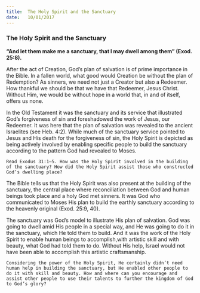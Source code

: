 ```yaml
---
title:  The Holy Spirit and the Sanctuary
date:   10/01/2017
---
```


### The Holy Spirit and the Sanctuary 

**“And let them make me a sanctuary, that I may dwell among them” (Exod. 25:8).**

After the act of Creation, God’s plan of salvation is of prime importance in the Bible. In a fallen world, what good would Creation be without the plan of Redemption? As sinners, we need not just a Creator but also a Redeemer. How thankful we should be that we have that Redeemer, Jesus Christ. Without Him, we would be without hope in a world that, in and of itself, offers us none.

In the Old Testament it was the sanctuary and its service that illustrated God’s forgiveness of sin and foreshadowed the work of Jesus, our Redeemer. It was here that the plan of salvation was revealed to the ancient Israelites (see Heb. 4:2). While much of the sanctuary service pointed to Jesus and His death for the forgiveness of sin, the Holy Spirit is depicted as being actively involved by enabling specific people to build the sanctuary according to the pattern God had revealed to Moses.

`Read Exodus 31:1–5. How was the Holy Spirit involved in the building of the sanctuary? How did the Holy Spirit assist those who constructed God’s dwelling place?`

The Bible tells us that the Holy Spirit was also present at the building of the sanctuary, the central place where reconciliation between God and human beings took place and a holy God met sinners. It was God who communicated to Moses His plan to build the earthly sanctuary according to the heavenly original (Exod. 25:9, 40). 

The sanctuary was God’s model to illustrate His plan of salvation. God was going to dwell amid His people in a special way, and He was going to do it in the sanctuary, which He told them to build. And it was the work of the Holy Spirit to enable human beings to accomplish,with artistic skill and with beauty, what God had told them to do. Without His help, Israel would not have been able to accomplish this artistic craftsmanship. 

`Considering the power of the Holy Spirit, He certainly didn’t need human help in building the sanctuary, but He enabled other people to do it with skill and beauty. How and where can you encourage and assist other people to use their talents to further the kingdom of God to God’s glory?`